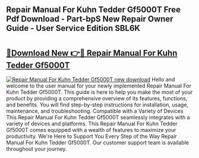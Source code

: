 ## Repair Manual For Kuhn Tedder Gf5000T Free Pdf Download - Part-bpS New Repair Owner Guide - User Service Edition SBL6K

# <h2><a href="http://bc76583.oget.top/?id=Repair+Manual+For+Kuhn+Tedder+Gf5000T">🔗Download New 👉🔴 Repair Manual For Kuhn Tedder Gf5000T</a></h2>

[![Repair Manual For Kuhn Tedder Gf5000T new download](https://i.imgur.com/5g1atiW.png)](http://bc76583.oget.top/?id=Repair+Manual+For+Kuhn+Tedder+Gf5000T)
Hello and welcome to the user manual for your newly implemented Repair Manual For Kuhn Tedder Gf5000T. This guide is here to help you make the most of your product by providing a comprehensive overview of its features, functions, and benefits. You will find step-by-step instructions for installation, usage, maintenance, and troubleshooting. Compatible with a Variety of Devices This Repair Manual For Kuhn Tedder Gf5000T seamlessly integrates with a variety of devices and platforms. This Repair Manual For Kuhn Tedder Gf5000T comes equipped with a wealth of features to maximize your productivity. We're Here to Support You Every Step of the Way Repair Manual For Kuhn Tedder Gf5000T. Our customer support team is available throughout your journey.
